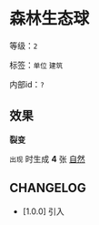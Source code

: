 # 森林生态球

等级：`2`

标签：`单位` `建筑`

内部id：`?`

## 效果

**裂变**

`出现` 时生成 **4** 张 [自然](../卡牌组/自然.md)

## CHANGELOG

- [1.0.0] 引入
